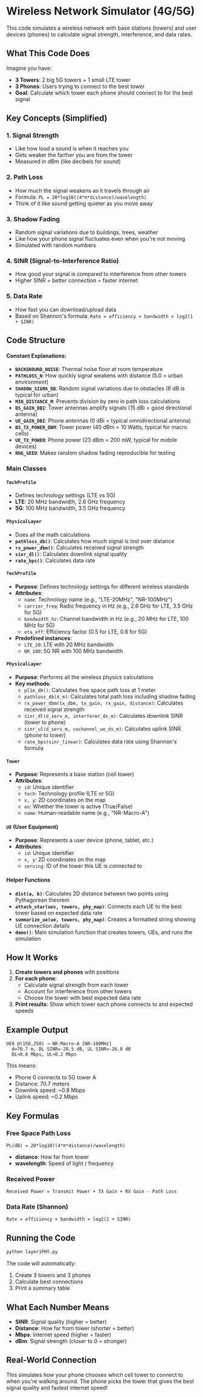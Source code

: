 # Wireless Network Simulator (4G/5G)

This code simulates a wireless network with base stations (towers) and user devices (phones) to calculate signal strength, interference, and data rates.

## What This Code Does

Imagine you have:
- **3 Towers**: 2 big 5G towers + 1 small LTE tower
- **3 Phones**: Users trying to connect to the best tower
- **Goal**: Calculate which tower each phone should connect to for the best signal

## Key Concepts (Simplified)

### 1. **Signal Strength** 
- Like how loud a sound is when it reaches you
- Gets weaker the farther you are from the tower
- Measured in dBm (like decibels for sound)

### 2. **Path Loss**
- How much the signal weakens as it travels through air
- Formula: `PL = 20*log10((4*π*distance)/wavelength)`
- Think of it like sound getting quieter as you move away

### 3. **Shadow Fading**
- Random signal variations due to buildings, trees, weather
- Like how your phone signal fluctuates even when you're not moving
- Simulated with random numbers

### 4. **SINR (Signal-to-Interference Ratio)**
- How good your signal is compared to interference from other towers
- Higher SINR = better connection = faster internet

### 5. **Data Rate**
- How fast you can download/upload data
- Based on Shannon's formula: `Rate = efficiency × bandwidth × log2(1 + SINR)`

## Code Structure


#### Constant Explanations:
- **`BACKGROUND_NOISE`**: Thermal noise floor at room temperature
- **`PATHLOSS_N`**: How quickly signal weakens with distance (5.0 = urban environment)
- **`SHADOW_SIGMA_DB`**: Random signal variations due to obstacles (6 dB is typical for urban)
- **`MIN_DISTANCE_M`**: Prevents division by zero in path loss calculations
- **`BS_GAIN_DBI`**: Tower antennas amplify signals (15 dBi = good directional antenna)
- **`UE_GAIN_DBI`**: Phone antennas (0 dBi = typical omnidirectional antenna)
- **`BS_TX_POWER_DBM`**: Tower power (40 dBm = 10 Watts, typical for macro cells)
- **`UE_TX_POWER`**: Phone power (23 dBm = 200 mW, typical for mobile devices)
- **`RNG_SEED`**: Makes random shadow fading reproducible for testing

### Main Classes

#### `TechProfile`
- Defines technology settings (LTE vs 5G)
- **LTE**: 20 MHz bandwidth, 2.6 GHz frequency
- **5G**: 100 MHz bandwidth, 3.5 GHz frequency

#### `PhysicalLayer`
- Does all the math calculations
- **`pathloss_db()`**: Calculates how much signal is lost over distance
- **`rx_power_dbm()`**: Calculates received signal strength
- **`sinr_dl()`**: Calculates downlink signal quality
- **`rate_bps()`**: Calculates data rate

#### `TechProfile`
- **Purpose**: Defines technology settings for different wireless standards
- **Attributes**:
  - `name`: Technology name (e.g., "LTE-20MHz", "NR-100MHz")
  - `carrier_freq`: Radio frequency in Hz (e.g., 2.6 GHz for LTE, 3.5 GHz for 5G)
  - `bandwidth_hz`: Channel bandwidth in Hz (e.g., 20 MHz for LTE, 100 MHz for 5G)
  - `eta_eff`: Efficiency factor (0.5 for LTE, 0.6 for 5G)
- **Predefined instances**:
  - `LTE_20`: LTE with 20 MHz bandwidth
  - `NR_100`: 5G NR with 100 MHz bandwidth

#### `PhysicalLayer`
- **Purpose**: Performs all the wireless physics calculations
- **Key methods**:
  - `pl1m_db()`: Calculates free space path loss at 1 meter
  - `pathloss_db(d_m)`: Calculates total path loss including shadow fading
  - `rx_power_dbm(tx_dbm, tx_gain, rx_gain, distance)`: Calculates received signal strength
  - `sinr_dl(d_serv_m, interferer_ds_m)`: Calculates downlink SINR (tower to phone)
  - `sinr_ul(d_serv_m, cochannel_ue_ds_m)`: Calculates uplink SINR (phone to tower)
  - `rate_bps(sinr_linear)`: Calculates data rate using Shannon's formula

#### `Tower`
- **Purpose**: Represents a base station (cell tower)
- **Attributes**:
  - `id`: Unique identifier
  - `tech`: Technology profile (LTE or 5G)
  - `x, y`: 2D coordinates on the map
  - `on`: Whether the tower is active (True/False)
  - `name`: Human-readable name (e.g., "NR-Macro-A")

#### `UE` (User Equipment)
- **Purpose**: Represents a user device (phone, tablet, etc.)
- **Attributes**:
  - `id`: Unique identifier
  - `x, y`: 2D coordinates on the map
  - `serving`: ID of the tower this UE is connected to

#### Helper Functions
- **`dist(a, b)`**: Calculates 2D distance between two points using Pythagorean theorem
- **`attach_star(ues, towers, phy_map)`**: Connects each UE to the best tower based on expected data rate
- **`summarize_ue(ue, towers, phy_map)`**: Creates a formatted string showing UE connection details
- **`demo()`**: Main simulation function that creates towers, UEs, and runs the simulation

## How It Works

1. **Create towers and phones** with positions
2. **For each phone**:
   - Calculate signal strength from each tower
   - Account for interference from other towers
   - Choose the tower with best expected data rate
3. **Print results**: Show which tower each phone connects to and expected speeds

## Example Output
```
UE0 @(150,250) → NR-Macro-A [NR-100MHz]
  d=70.7 m, DL SINR=-20.5 dB, UL SINR=-26.0 dB
  DL≈0.8 Mbps, UL≈0.2 Mbps
```

This means:
- Phone 0 connects to 5G tower A
- Distance: 70.7 meters
- Downlink speed: ~0.8 Mbps
- Uplink speed: ~0.2 Mbps

## Key Formulas

### Free Space Path Loss
```
PL(dB) = 20*log10((4*π*distance)/wavelength)
```
- **distance**: How far from tower
- **wavelength**: Speed of light / frequency

### Received Power
```
Received Power = Transmit Power + TX Gain + RX Gain - Path Loss
```

### Data Rate (Shannon)
```
Rate = efficiency × bandwidth × log2(1 + SINR)
```

## Running the Code

```bash
python layer1PHY.py
```

The code will automatically:
1. Create 3 towers and 3 phones
2. Calculate best connections
3. Print a summary table

## What Each Number Means

- **SINR**: Signal quality (higher = better)
- **Distance**: How far from tower (shorter = better)
- **Mbps**: Internet speed (higher = faster)
- **dBm**: Signal strength (closer to 0 = stronger)

## Real-World Connection

This simulates how your phone chooses which cell tower to connect to when you're walking around. The phone picks the tower that gives the best signal quality and fastest internet speed!
